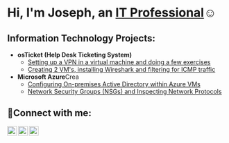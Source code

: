
<h1>   Hi, I'm Joseph, an <a href="https://linkedin.com/in/Josh">IT Professional</a>☺</h1>
<h2>  Information Technology Projects:</h2>

- <b>osTicket (Help Desk Ticketing System)</b>
  - [Setting up a VPN in a virtual machine and doing a few exercises](https://github.com/josgrc711/post-install-config)
  - [Creating 2 VM's, installing Wireshark and filtering for ICMP traffic](https://github.com/josgrc711/ticket-lifecycle)
- <b>Microsoft Azure</b>Crea
  - [Configuring On-premises Active Directory within Azure VMs](https://github.com/josgrc711/configure-ad)
  - [Network Security Groups (NSGs) and Inspecting Network Protocols](https://github.com/josgrc711/azure-network-protocols)

<h2>🤳Connect with me:</h2>

[<img align="left" alt="Josh | Twitter" width="22px" src="https://cdn.jsdelivr.net/npm/simple-icons@v3/icons/twitter.svg" />][twitter]
[<img align="left" alt="Josh | LinkedIn" width="22px" src="https://cdn.jsdelivr.net/npm/simple-icons@v3/icons/linkedin.svg" />][linkedin]
[<img align="left" alt="Josh | Instagram" width="22px" src="https://cdn.jsdelivr.net/npm/simple-icons@v3/icons/instagram.svg" />][instagram]

[twitter]: https://twitter.com/Josh
[instagram]: https://www.instagram.com/Josh
[linkedin]: https://linkedin.com/in/josgrc711

<!--
**josgrc711/josgrc711** is a ✨ _special_ ✨ repository because its `README.md` (this file) appears on your GitHub profile.

Here are some ideas to get you started:

- 🔭 I’m currently working on ...
- 🌱 I’m currently learning ...
- 👯 I’m looking to collaborate on ...
- 🤔 I’m looking for help with ...
- 💬 Ask me about ...
- 📫 How to reach me: ...
- 😄 Pronouns: ...
- ⚡ Fun fact: ...
-->
